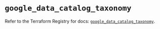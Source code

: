 # `google_data_catalog_taxonomy`

Refer to the Terraform Registry for docs: [`google_data_catalog_taxonomy`](https://registry.terraform.io/providers/hashicorp/google/6.17.0/docs/resources/data_catalog_taxonomy).
